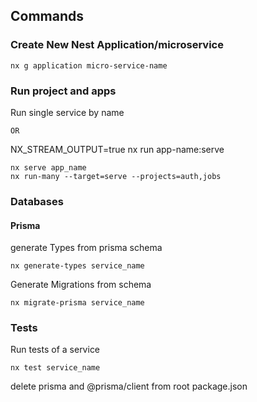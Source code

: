 ## Commands

### Create New Nest Application/microservice

```
nx g application micro-service-name
```

### Run project and apps

Run single service by name

```
OR

```

NX_STREAM_OUTPUT=true nx run app-name:serve

```
nx serve app_name
nx run-many --target=serve --projects=auth,jobs
```

### Databases

#### Prisma

generate Types from prisma schema

```
nx generate-types service_name
```

Generate Migrations from schema

```
nx migrate-prisma service_name
```

### Tests

Run tests of a service

```
nx test service_name
```

delete prisma and @prisma/client from root package.json
